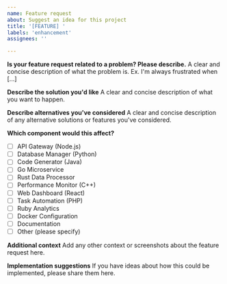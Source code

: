 ```yaml
---
name: Feature request
about: Suggest an idea for this project
title: '[FEATURE] '
labels: 'enhancement'
assignees: ''

---
```


**Is your feature request related to a problem? Please describe.**
A clear and concise description of what the problem is. Ex. I'm always frustrated when [...]

**Describe the solution you'd like**
A clear and concise description of what you want to happen.

**Describe alternatives you've considered**
A clear and concise description of any alternative solutions or features you've considered.

**Which component would this affect?**
- [ ] API Gateway (Node.js)
- [ ] Database Manager (Python)
- [ ] Code Generator (Java)
- [ ] Go Microservice
- [ ] Rust Data Processor
- [ ] Performance Monitor (C++)
- [ ] Web Dashboard (React)
- [ ] Task Automation (PHP)
- [ ] Ruby Analytics
- [ ] Docker Configuration
- [ ] Documentation
- [ ] Other (please specify)

**Additional context**
Add any other context or screenshots about the feature request here.

**Implementation suggestions**
If you have ideas about how this could be implemented, please share them here.

